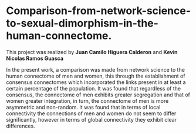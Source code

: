 # Comparison-from-network-science-to-sexual-dimorphism-in-the-human-connectome.
This project was realized by
**Juan Camilo Higuera Calderon** and **Kevin Nicolas Ramos Guasca**

In the present work, a comparison was made from network science to the human connectome of men and women, this through the establishment of consensus connectomes which incorporated the links present in at least a certain percentage of the population. It was found that regardless of the consensus, the connectome of men exhibits greater segregation and that of women greater integration, in turn, the connectome of men is more asymmetric and non-random. It was found that in terms of local connectivity the connections of men and women do not seem to differ significantly, however in terms of global connectivity they exhibit clear differences.
